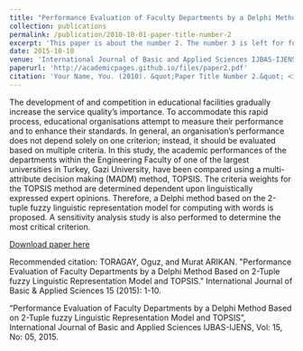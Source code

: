 ```yaml
---
title: "Performance Evaluation of Faculty Departments by a Delphi Method Based on 2-Tuple fuzzy Linguistic Representation Model and TOPSIS"
collection: publications
permalink: /publication/2010-10-01-paper-title-number-2
excerpt: 'This paper is about the number 2. The number 3 is left for future work.'
date: 2015-10-10
venue: 'International Journal of Basic and Applied Sciences IJBAS-IJENS, Vol: 15, No: 05,'
paperurl: 'http://academicpages.github.io/files/paper2.pdf'
citation: 'Your Name, You. (2010). &quot;Paper Title Number 2.&quot; <i>Journal 1</i>. 1(2).'
---
```

The development of and competition in educational facilities gradually increase the service quality’s importance. To accommodate this rapid process, educational organisations
attempt to measure their performance and to enhance their standards. In general, an organisation’s performance does not depend solely on one criterion; instead, it should be evaluated based on multiple criteria. In this study, the academic performances of the departments within the Engineering Faculty of one of the largest universities in Turkey, Gazi University, have been compared using a multi-attribute decision making (MADM) method, TOPSIS. The criteria weights for the TOPSIS method are determined dependent upon linguistically expressed expert opinions. Therefore, a Delphi method based on the 2-tuple fuzzy linguistic representation model for computing with words is proposed. A sensitivity analysis study is also performed to determine the most critical criterion.

[Download paper here](https://www.researchgate.net/profile/Oguz-Toragay/publication/301887104_Performance_Evaluation_of_Faculty_Departments_by_a_Delphi_Method_Based_on_2-Tuple_fuzzy_Linguistic_Representation_Model_and_TOPSIS/links/572ad62508aef7c7e2c4ff62/Performance-Evaluation-of-Faculty-Departments-by-a-Delphi-Method-Based-on-2-Tuple-fuzzy-Linguistic-Representation-Model-and-TOPSIS.pdf)

Recommended citation: TORAGAY, Oguz, and Murat ARIKAN. "Performance Evaluation of Faculty Departments by a Delphi Method Based on 2-Tuple fuzzy Linguistic Representation Model and TOPSIS." International Journal of Basic & Applied Sciences 15 (2015): 1-10.


“Performance Evaluation of Faculty Departments by a Delphi Method Based on 2-Tuple fuzzy
Linguistic Representation Model and TOPSIS”, International Journal of Basic and Applied Sciences IJBAS-IJENS, Vol: 15,
No: 05, 2015.
